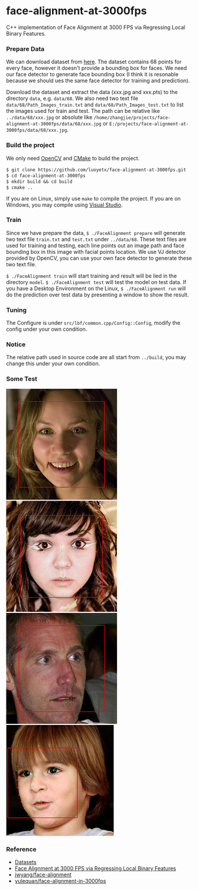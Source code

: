 face-alignment-at-3000fps
=========================

C++ implementation of Face Alignment at 3000 FPS via Regressing Local Binary Features.

### Prepare Data

We can download dataset from [here](dataset). The dataset contains 68 points for every face, however it doesn't provide a bounding box for faces. We need our face detector to generate face bounding box (I think it is resonable because we should ues the same face detector for training and prediction).

Download the dataset and extract the data (xxx.jpg and xxx.pts) to the directory `data`, e.g. `data/68`. We also need two text file `data/68/Path_Images_train.txt` and `data/68/Path_Images_test.txt` to list the images used for train and test. The path can be relative like `../data/68/xxx.jpg` or absolute like `/home/zhangjie/projects/face-alignment-at-3000fps/data/68/xxx.jpg` or `E:/projects/face-alignment-at-3000fps/data/68/xxx.jpg`.

### Build the project

We only need [OpenCV][opencv] and [CMake][cmake] to build the project.

```
$ git clone https://github.com/luoyetx/face-alignment-at-3000fps.git
$ cd face-alignment-at-3000fps
$ mkdir build && cd build
$ cmake ..
```

If you are on Linux, simply use `make` to compile the project. If you are on Windows, you may compile using [Visual Studio][vs].

### Train

Since we have prepare the data, `$ ./FaceAlignment prepare` will generate two text file `train.txt` and `test.txt` under `../data/68`. These text files are used for training and testing, each line points out an image path and face bounding box in this image with facial points location. We use VJ detector provided by OpenCV, you can use your own face detector to generate these two text file.

`$ ./FaceAlignment train` will start training and result will be lied in the directory `model`. `$ ./FaceAlignment test` will test the model on test data. If you have a Desktop Environment on the Linux, `$ ./FaceAlignment run` will do the prediction over test data by presenting a window to show the result.

### Tuning

The Configure is under `src/lbf/common.cpp/Config::Config`, modify the config under your own condition.

### Notice

The relative path used in source code are all start from `../build`, you may change this under your own condition.

### Some Test

![](images/res1.png)
![](images/res2.png)
![](images/res3.png)
![](images/res4.png)

### Reference

- [Datasets][dataset]
- [Face Alignment at 3000 FPS via Regressing Local Binary Features](http://research.microsoft.com/en-US/people/yichenw/cvpr14_facealignment.pdf)
- [jwyang/face-alignment](https://github.com/jwyang/face-alignment)
- [yulequan/face-alignment-in-3000fps](https://github.com/yulequan/face-alignment-in-3000fps)

[dataset]: http://ibug.doc.ic.ac.uk/resources/facial-point-annotations
[opencv]: http://opencv.org/
[cmake]: http://www.cmake.org/
[vs]: https://www.visualstudio.com/
